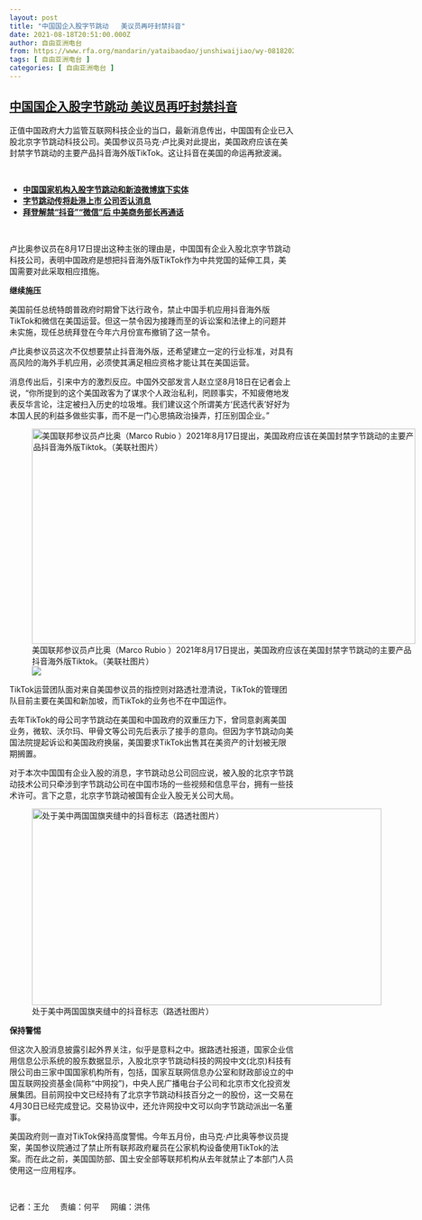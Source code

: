 ```yaml
---
layout: post
title: "中国国企入股字节跳动   美议员再吁封禁抖音"
date: 2021-08-18T20:51:00.000Z
author: 自由亚洲电台
from: https://www.rfa.org/mandarin/yataibaodao/junshiwaijiao/wy-08182021132302.html
tags: [ 自由亚洲电台 ]
categories: [ 自由亚洲电台 ]
---
```

<!--1629319860000-->
[中国国企入股字节跳动   美议员再吁封禁抖音](https://www.rfa.org/mandarin/yataibaodao/junshiwaijiao/wy-08182021132302.html)
------

<div>
<p></p><p>正值中国政府大力监管互联网科技企业的当口，最新消息传出，中国国有企业已入股北京字节跳动科技公司。美国参议员马克·卢比奥对此提出，美国政府应该在美封禁字节跳动的主要产品抖音海外版TikTok。这让抖音在美国的命运再掀波澜。<br/><span><span></span></span></p><p><br/></p><ul><li><a href="https://www.rfa.org/mandarin/Xinwen/1-08172021105459.html"><strong>中国国家机构入股字节跳动和新浪微博旗下实体</strong></a></li><li><strong><a href="https://www.rfa.org/mandarin/Xinwen/4-08092021110135.html">字节跳动传将赴港上市 公司否认消息</a></strong></li><li><strong><a href="https://www.rfa.org/mandarin/Xinwen/wul0610b-06102021032719.html">拜登解禁“抖音”“微信”后 中美商务部长再通话</a></strong></li></ul><p><br/></p><p>卢比奥参议员在8月17日提出这种主张的理由是，中国国有企业入股北京字节跳动科技公司，表明中国政府是想把抖音海外版TikTok作为中共党国的延伸工具，美国需要对此采取相应措施。</p><p><strong>继续施压</strong></p><p>美国前任总统特朗普政府时期曾下达行政令，禁止中国手机应用抖音海外版TikTok和微信在美国运营。但这一禁令因为接踵而至的诉讼案和法律上的问题并未实施，现任总统拜登在今年六月份宣布撤销了这一禁令。</p><p>卢比奥参议员这次不仅想要禁止抖音海外版，还希望建立一定的行业标准，对具有高风险的海外手机应用，必须使其满足相应资格才能让其在美国运营。</p><p>消息传出后，引来中方的激烈反应。中国外交部发言人赵立坚8月18日在记者会上说，“你所提到的这个美国政客为了谋求个人政治私利，罔顾事实，不知疲倦地发表反华言论，注定被扫入历史的垃圾堆。我们建议这个所谓美方‘民选代表’好好为本国人民的利益多做些实事，而不是一门心思搞政治操弄，打压别国企业。”</p><p><span><figure class="image-richtext image-inline captioned" style="width:680px;"><img alt="美国联邦参议员卢比奥（Marco Rubio ）2021年8月17日提出，美国政府应该在美国封禁字节跳动的主要产品抖音海外版Tiktok。（美联社图片）" height="382" src="https://www.rfa.org/mandarin/yataibaodao/junshiwaijiao/wy-08182021132302.html/wy0818a.jpg/@@images/9b83326a-5fc0-421e-a04d-0b275026f5ea.jpeg" title="wy0818a.jpg" width="680"/><figcaption class="image-caption">美国联邦参议员卢比奥（Marco Rubio ）2021年8月17日提出，美国政府应该在美国封禁字节跳动的主要产品抖音海外版Tiktok。（美联社图片）</figcaption><small></small><div id="zoomattribute"><a data-caption="美国联邦参议员卢比奥（Marco Rubio ）2021年8月17日提出，美国政府应该在美国封禁字节跳动的主要产品抖音海外版Tiktok。（美联社图片）" data-fancybox="" href="https://www.rfa.org/mandarin/yataibaodao/junshiwaijiao/wy-08182021132302.html/wy0818a.jpg" id="single_image" title="美国联邦参议员卢比奥（Marco Rubio ）2021年8月17日提出，美国政府应该在美国封禁字节跳动的主要产品抖音海外版Tiktok。（美联社图片）"><img src="/++plone++rfa-resources/img/icon-zoom.png"/></a></div></figure></span></p><p>TikTok运营团队面对来自美国参议员的指控则对路透社澄清说，TikTok的管理团队目前主要在美国和新加坡，而TikTok的业务也不在中国运作。</p><p>去年TikTok的母公司字节跳动在美国和中国政府的双重压力下，曾同意剥离美国业务，微软、沃尔玛、甲骨文等公司先后表示了接手的意向。但因为字节跳动向美国法院提起诉讼和美国政府换届，美国要求TikTok出售其在美资产的计划被无限期搁置。</p><p>对于本次中国国有企业入股的消息，字节跳动总公司回应说，被入股的北京字节跳动技术公司只牵涉到字节跳动公司在中国市场的一些视频和信息平台，拥有一些技术许可。言下之意，北京字节跳动被国有企业入股无关公司大局。</p><p><span><span><span><figure class="image-richtext image-inline captioned" style="width:620px;"><img alt="处于美中两国国旗夹缝中的抖音标志（路透社图片）" height="349" src="https://www.rfa.org/mandarin/yataibaodao/junshiwaijiao/wy-08182021132302.html/wy0818.jpg/@@images/933027e4-f38b-4cb5-8799-dec14ef332e8.jpeg" title="wy0818.jpg" width="620"/><figcaption class="image-caption">处于美中两国国旗夹缝中的抖音标志（路透社图片）</figcaption><small></small></figure></span></span></span></p><p><strong><span>保持警惕</span></strong></p><p>但这次入股消息披露引起外界关注，似乎是意料之中。据路透社报道，国家企业信用信息公示系统的股东数据显示，入股北京字节跳动科技的网投中文(北京)科技有限公司由三家中国国家机构所有，包括，国家互联网信息办公室和财政部设立的中国互联网投资基金(简称“中网投”)，中央人民广播电台子公司和北京市文化投资发展集团。目前网投中文已经持有了北京字节跳动科技百分之一的股份，这一交易在4月30日已经完成登记。交易协议中，还允许网投中文可以向字节跳动派出一名董事。</p><p>美国政府则一直对TikTok保持高度警惕。今年五月份，由马克·卢比奥等参议员提案，美国参议院通过了禁止所有联邦政府雇员在公家机构设备使用TikTok的法案。而在此之前，美国国防部、国土安全部等联邦机构从去年就禁止了本部门人员使用这一应用程序。</p><p><br/></p><p><span><span><span>记者：王允     责编：何平     网编：洪伟</span></span></span></p>
</div>
